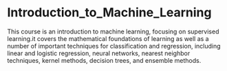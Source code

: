 # Introduction_to_Machine_Learning
This course is an introduction to machine learning, focusing on supervised learning.it covers the mathematical foundations of learning as well as a number of important techniques for classification and regression, including linear and logistic regression, neural networks, nearest neighbor techniques, kernel methods, decision trees, and ensemble methods. 
